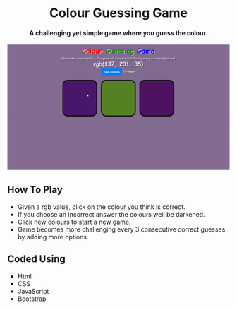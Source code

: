 <h1 align="center">
    Colour Guessing Game
    <h4 align="center">A challenging yet simple game where you guess the colour.</h4>
</h1>


![screenshot](game-demo.gif?raw=true)

## How To Play

* Given a rgb value, click on the colour you think is correct. 
* If you choose an incorrect answer the colours well be darkened.
* Click new colours to start a new game.
* Game becomes more challenging every 3 consecutive correct guesses by adding more options.

## Coded Using
* Html
* CSS
* JavaScript
* Bootstrap
